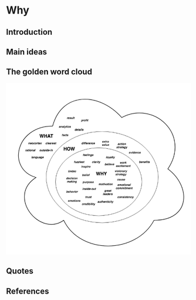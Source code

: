 # Why

## Introduction

## Main ideas

## The golden word cloud

![The golden word cloud](resources/golden-word-cloud.png)

## Quotes

## References
